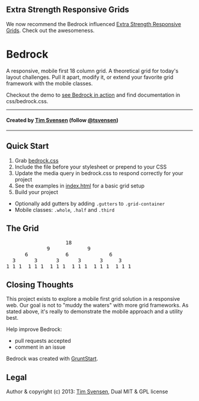 ## Extra Strength Responsive Grids
We now recommend the Bedrock influenced [Extra Strength Responsive Grids](http://dfcb.github.com/extra-strength-responsive-grids/). Check out the awesomeness.

# Bedrock
A responsive, mobile first 18 column grid. A theoretical grid for today's layout challenges. Pull it apart, modify it, or extend your favorite grid framework with the mobile classes.

Checkout the demo to [see Bedrock in action](http://dfcb.github.com/Bedrock/) and find documentation in css/bedrock.css.


* * *
#### Created by [Tim Svensen](http://timsvensen.com) (follow [@tsvensen](https://twitter.com/tsvensen))
* * *


## Quick Start
1. Grab [bedrock.css](https://github.com/dfcb/Bedrock/blob/master/css/custom/style.css)
2. Include the file before your stylesheet or prepend to your CSS
3. Update the media query in bedrock.css to respond correctly for your project
4. See the examples in [index.html](https://github.com/dfcb/Bedrock/blob/master/index.html) for a basic grid setup
5. Build your project

* Optionally add gutters by adding <code>.gutters</code> to <code>.grid-container</code>
* Mobile classes: <code>.whole</code>, <code>.half</code> and <code>.third</code> 


## The Grid
<pre>                   18
             9            9
      6            6             6
  3      3      3      3      3     3
1 1 1  1 1 1  1 1 1  1 1 1  1 1 1  1 1 1</pre>


## Closing Thoughts
This project exists to explore a mobile first grid solution in a responsive web. Our goal is not to "muddy the waters" with more grid frameworks. As stated above, it's really to demonstrate the mobile approach and a utility best.

Help improve Bedrock:
* pull requests accepted
* comment in an issue

Bedrock was created with [GruntStart](http://tsvensen.github.com/GruntStart/).

## Legal
Author & copyright (c) 2013: [Tim Svensen](http://timsvensen.com), Dual MIT & GPL license
